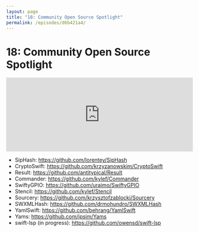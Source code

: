 ```yaml
---
layout: page
title: "18: Community Open Source Spotlight"
permalink: /episodes/d6b421a4/
---
```


# 18: Community Open Source Spotlight

<iframe frameBorder="0" height="200px" scrolling="no" seamless src="https://player.simplecast.com/4e4a91d7-9e9c-45be-b4fd-cd1a76ee9d6e" width="100%"></iframe>

- SipHash: https://github.com/lorentey/SipHash
- CryptoSwift: https://github.com/krzyzanowskim/CryptoSwift
- Result: https://github.com/antitypical/Result
- Commander: https://github.com/kylef/Commander
- SwiftyGPIO: https://github.com/uraimo/SwiftyGPIO
- Stencil: https://github.com/kylef/Stencil
- Sourcery: https://github.com/krzysztofzablocki/Sourcery
- SWXMLHash: https://github.com/drmohundro/SWXMLHash
- YamlSwift: https://github.com/behrang/YamlSwift
- Yams: https://github.com/jpsim/Yams
- swift-lsp (in progress): https://github.com/owensd/swift-lsp
